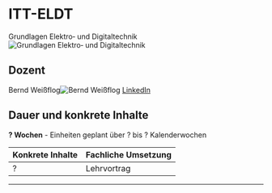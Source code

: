 # ITT-ELDT

 Grundlagen Elektro‐ und Digitaltechnik![Grundlagen Elektro‐ und Digitaltechnik][1]

## Dozent

Bernd Weißflog![Bernd Weißflog][2]
[LinkedIn][3]

## Dauer und konkrete Inhalte

**? Wochen** - Einheiten geplant über ? bis ? Kalenderwochen

|Konkrete Inhalte|Fachliche Umsetzung|
| --- | --- |
|?|Lehrvortrag|

---
[1]: doc/img/cybersecurity_office.png
[2]: https://www.pew.de/assets/images/wpe10.jpg
[3]: https://www.linkedin.com/in/peter-welle-a414abb3